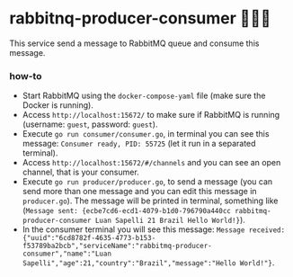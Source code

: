 # rabbitnq-producer-consumer 🧙🏽‍♂️

This service send a message to RabbitMQ queue and consume this message.

### how-to

- Start RabbitMQ using the `docker-compose-yaml` file (make sure the Docker is running).
- Access `http://localhost:15672/` to make sure if RabbitMQ is running (username: `guest`, password: `guest`).
- Execute `go run consumer/consumer.go`, in terminal you can see this message: `Consumer ready, PID: 55725` (let it run in a separated terminal).
- Access `http://localhost:15672/#/channels` and you can see an open channel, that is your consumer.
- Execute `go run producer/producer.go`, to send a message (you can send more than one message and you can edit this message in `producer.go`). The message will be printed in terminal, something like (`Message sent: {ecbe7cd6-ecd1-4079-b1d0-796790a440cc rabbitmq-producer-consumer Luan Sapelli 21 Brazil Hello World!}`).
- In the consumer terminal you will see this message: `Message received: {"uuid":"6cd8782f-4635-4773-b153-f53789ba2bcb","serviceName":"rabbitmq-producer-consumer","name":"Luan Sapelli","age":21,"country":"Brazil","message":"Hello World!"}`.
